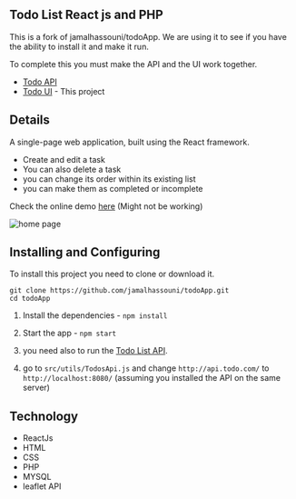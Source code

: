 ## Todo List React js and PHP

This is a fork of jamalhassouni/todoApp. We are using it to see if you have the ability to install it and make it run. 

To complete this you must make the API and the UI work together. 

* [Todo API](https://github.com/richie-chauhan/TodoAppAPI)
* [Todo UI](https://github.com/richie-chauhan/TodoAppUI) - This project

## Details
A single-page web application, built using the React framework.

* Create and edit a task
* You can also delete a task
* you can change its order within its existing list
* you can make them as completed or incomplete

Check the online demo [here](https://jamal-app.netlify.com/) (Might not be working)

![home page](screenshots/todo.png)

## Installing and Configuring

To install this project you need to clone or download it.

```shell
git clone https://github.com/jamalhassouni/todoApp.git
cd todoApp
```
1. Install the dependencies - `npm install`

2. Start the app - `npm start`

3. you need also to run the [Todo List API](https://github.com/richie-chauhan/TodoAppAPI).

4. go to  `src/utils/TodosApi.js` and change `http://api.todo.com/` to `http://localhost:8080/` (assuming you installed the API on the same server)

## Technology
- ReactJs
- HTML
- CSS
- PHP
- MYSQL
- leaflet API
